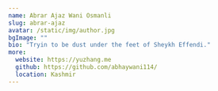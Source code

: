 ```yaml
---
name: Abrar Ajaz Wani Osmanli
slug: abrar-ajaz
avatar: /static/img/author.jpg
bgImage: ""
bio: "Tryin to be dust under the feet of Sheykh Effendi."
more:
  website: https://yuzhang.me
  github: https://github.com/abhaywani114/
  location: Kashmir
---
```

